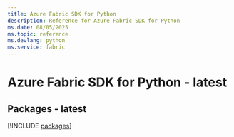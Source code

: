 ```yaml
---
title: Azure Fabric SDK for Python
description: Reference for Azure Fabric SDK for Python
ms.date: 08/05/2025
ms.topic: reference
ms.devlang: python
ms.service: fabric
---
```

# Azure Fabric SDK for Python - latest
## Packages - latest
[!INCLUDE [packages](fabric-index.md)]